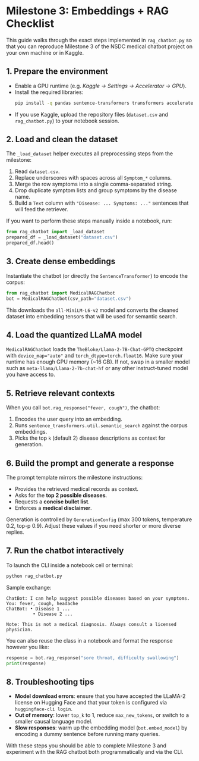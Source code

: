 # Milestone 3: Embeddings + RAG Checklist

This guide walks through the exact steps implemented in `rag_chatbot.py` so that you can reproduce Milestone 3 of the NSDC medical chatbot project on your own machine or in Kaggle.

## 1. Prepare the environment
- Enable a GPU runtime (e.g. *Kaggle → Settings → Accelerator → GPU*).
- Install the required libraries:
  ```bash
  pip install -q pandas sentence-transformers transformers accelerate einops
  ```
- If you use Kaggle, upload the repository files (`dataset.csv` and `rag_chatbot.py`) to your notebook session.

## 2. Load and clean the dataset
The `_load_dataset` helper executes all preprocessing steps from the milestone:
1. Read `dataset.csv`.
2. Replace underscores with spaces across all `Symptom_*` columns.
3. Merge the row symptoms into a single comma-separated string.
4. Drop duplicate symptom lists and group symptoms by the disease name.
5. Build a `Text` column with `"Disease: ... Symptoms: ..."` sentences that will feed the retriever.

If you want to perform these steps manually inside a notebook, run:
```python
from rag_chatbot import _load_dataset
prepared_df = _load_dataset("dataset.csv")
prepared_df.head()
```

## 3. Create dense embeddings
Instantiate the chatbot (or directly the `SentenceTransformer`) to encode the corpus:
```python
from rag_chatbot import MedicalRAGChatbot
bot = MedicalRAGChatbot(csv_path="dataset.csv")
```
This downloads the `all-MiniLM-L6-v2` model and converts the cleaned dataset into embedding tensors that will be used for semantic search.

## 4. Load the quantized LLaMA model
`MedicalRAGChatbot` loads the `TheBloke/Llama-2-7B-Chat-GPTQ` checkpoint with `device_map="auto"` and `torch_dtype=torch.float16`. Make sure your runtime has enough GPU memory (~16 GB). If not, swap in a smaller model such as `meta-llama/Llama-2-7b-chat-hf` or any other instruct-tuned model you have access to.

## 5. Retrieve relevant contexts
When you call `bot.rag_response("fever, cough")`, the chatbot:
1. Encodes the user query into an embedding.
2. Runs `sentence_transformers.util.semantic_search` against the corpus embeddings.
3. Picks the top `k` (default 2) disease descriptions as context for generation.

## 6. Build the prompt and generate a response
The prompt template mirrors the milestone instructions:
- Provides the retrieved medical records as context.
- Asks for the **top 2 possible diseases**.
- Requests a **concise bullet list**.
- Enforces a **medical disclaimer**.

Generation is controlled by `GenerationConfig` (max 300 tokens, temperature 0.2, top-p 0.9). Adjust these values if you need shorter or more diverse replies.

## 7. Run the chatbot interactively
To launch the CLI inside a notebook cell or terminal:
```bash
python rag_chatbot.py
```
Sample exchange:
```
ChatBot: I can help suggest possible diseases based on your symptoms.
You: fever, cough, headache
ChatBot: • Disease 1 ...
          • Disease 2 ...

Note: This is not a medical diagnosis. Always consult a licensed physician.
```

You can also reuse the class in a notebook and format the response however you like:
```python
response = bot.rag_response("sore throat, difficulty swallowing")
print(response)
```

## 8. Troubleshooting tips
- **Model download errors**: ensure that you have accepted the LLaMA-2 license on Hugging Face and that your token is configured via `huggingface-cli login`.
- **Out of memory**: lower `top_k` to 1, reduce `max_new_tokens`, or switch to a smaller causal language model.
- **Slow responses**: warm up the embedding model (`bot.embed_model`) by encoding a dummy sentence before running many queries.

With these steps you should be able to complete Milestone 3 and experiment with the RAG chatbot both programmatically and via the CLI.
